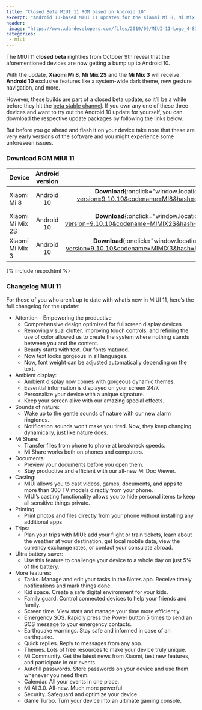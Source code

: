 ```yaml
---
title: "Closed Beta MIUI 11 ROM based on Android 10"
excerpt: "Android 10-based MIUI 11 updates for the Xiaomi Mi 8, Mi Mix 2S, and Mi Mix 3 are now in closed beta"
header:
 image: "https://www.xda-developers.com/files/2019/09/MIUI-11-Logo_4-810x298_c.jpg"
categories:
 - miui
---
```

The MIUI 11 **closed beta** nightlies from October 9th reveal that the aforementioned devices are now getting a bump up to Android 10.

With the update, **Xiaomi Mi 8**, **Mi Mix 2S** and the **Mi Mix 3** will receive **Android 10** exclusive features like a system-wide dark theme, new gesture navigation, and more.

However, these builds are part of a closed beta update, so it’ll be a while before they hit the [beta stable channel](/download-miui-11-beta-semua-tipe). If you own any one of these three devices and want to try out the Android 10 update for yourself, you can download the respective update packages by following the links below.

But before you go ahead and flash it on your device take note that these are very early versions of the software and you might experience some unforeseen issues.

### Download ROM MIUI 11

|Device|Android version|Download link .zip|
|---|:---:|---:|
|Xiaomi Mi 8|Android 10|**Download**{:onclick="window.location.href="https://mi.knoacc.org/bigota2?version=9.10.10&codename=MI8&hash=c2512408d5&android=10.0&type=zip'" target="_blank" .btn .btn--danger}|
|Xiaomi Mi Mix 2S|Android 10|**Download**{:onclick="window.location.href="https://mi.knoacc.otg/bigota2?version=9.10.10&codename=MIMIX2S&hash=00085ea9d9&android=10.0&type=zip' "target="_blank" .btn .btn--danger}|
|Xiaomi Mi Mix 3|Android 10|**Download**{:onclick="window.location.href="https://mi.knoacc.org/hugeota?version=9.10.10&codename=MIMIX3&hash=88516ec331&android=10.0&type=zip'" target="_blank" .btn .btn--danger}|

{% include respo.html %}

### Changelog MIUI 11

For those of you who aren’t up to date with what’s new in MIUI 11, here’s the full changelog for the update:

- Attention – Empowering the productive
  - Comprehensive design optimized for fullscreen display devices
  - Removing visual clutter, improving touch controls, and refining the use of color allowed us to create the system where nothing stands between you and the content.
  - Beauty starts with text. Our fonts matured.
  - Now text looks gorgeous in all languages.
  - Now, font weight can be adjusted automatically depending on the text.
- Ambient display:
  - Ambient display now comes with gorgeous dynamic themes.
  - Essential information is displayed on your screen 24/7.
  - Personalize your device with a unique signature.
  - Keep your screen alive with our amazing special effects.
- Sounds of nature:
  - Wake up to the gentle sounds of nature with our new alarm ringtones.
  - Notification sounds won’t make you tired. Now, they keep changing dynamically, just like nature does.
- Mi Share:
  - Transfer files from phone to phone at breakneck speeds.
  - Mi Share works both on phones and computers.
- Documents:
  - Preview your documents before you open them.
  - Stay productive and efficient with our all-new Mi Doc Viewer.
- Casting:
  - MIUI allows you to cast videos, games, documents, and apps to more than 300 TV models directly from your phone.
  - MIUI’s casting functionality allows you to hide personal items to keep all sensitive things private.
- Printing:
  - Print photos and files directly from your phone without installing any additional apps
- Trips:
  - Plan your trips with MIUI: add your flight or train tickets, learn about the weather at your destination, get local mobile data, view the currency exchange rates, or contact your consulate abroad.
- Ultra battery saver:
  - Use this feature to challenge your device to a whole day on just 5% of the battery.
- More features:
  - Tasks. Manage and edit your tasks in the Notes app. Receive timely notifications and mark things done.
  - Kid space. Create a safe digital environment for your kids.
  - Family guard. Control connected devices to help your friends and family.
  - Screen time. View stats and manage your time more efficiently.
  - Emergency SOS. Rapidly press the Power button 5 times to send an SOS message to your emergency contacts.
  - Earthquake warnings. Stay safe and informed in case of an earthquake.
  - Quick replies. Reply to messages from any app.
  - Themes. Lots of free resources to make your device truly unique.
  - Mi Community. Get the latest news from Xiaomi, test new features, and participate in our events.
  - Autofill passwords. Store passwords on your device and use them whenever you need them.
  - Calendar. All your events in one place.
  - Mi AI 3.0. All-new. Much more powerful.
  - Security. Safeguard and optimize your device.
  - Game Turbo. Turn your device into an ultimate gaming console.


